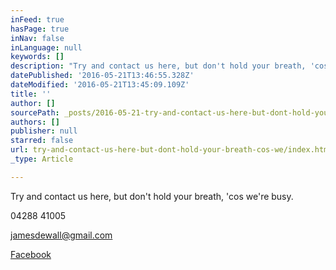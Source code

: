 ```yaml
---
inFeed: true
hasPage: true
inNav: false
inLanguage: null
keywords: []
description: "Try and contact us here, but don't hold your breath, 'cos we're busy."
datePublished: '2016-05-21T13:46:55.328Z'
dateModified: '2016-05-21T13:45:09.109Z'
title: ''
author: []
sourcePath: _posts/2016-05-21-try-and-contact-us-here-but-dont-hold-your-breath-cos-we.md
authors: []
publisher: null
starred: false
url: try-and-contact-us-here-but-dont-hold-your-breath-cos-we/index.html
_type: Article

---
```

Try and contact us here, but don't hold your breath, 'cos we're busy.

04288 41005

[jamesdewall@gmail.com][0]

[Facebook][1]

[0]: jamesdewall@gmail.com
[1]: https://www.facebook.com/james.dewall